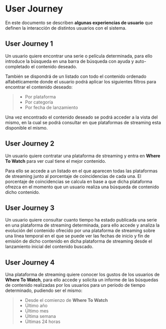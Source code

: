 # User Journey

En este documento se describen **algunas experiencias de usuario** que definen la interacción de distintos usuarios con el sistema.

## User Journey 1

Un usuario quiere encontrar una serie o película determinada, para ello introduce la búsqueda en una barra de búsqueda con ayuda y auto-completado el contenido deseado.

También se dispondrá de un listado con todo el contenido ordenado alfabéticamente donde el usuario podrá aplicar los siguientes filtros para encontrar el contenido deseado:
>- Por plataforma
>- Por categoría
>- Por fecha de lanzamiento

Una vez encontrado el contenido deseado se podrá acceder a la vista del mismo, en la cual se podrá consultar en que plataformas de streaming esta disponible el mismo.

## User Journey 2

Un usuario quiere contratar una plataforma de streaming y entra en **Where To Watch** para ver cual tiene el mejor contenido.

Para ello se accede a un listado en el que aparecen todas las plataformas de streaming junto al porcentaje de coincidencias de cada una. El porcentaje de coincidencias se calcula en base a que dicha plataforma ofrezca en el momento que un usuario realiza una búsqueda de contenido dicho contenido.

## User Journey 3

Un usuario quiere consultar cuanto tiempo ha estado publicada una serie en una plataforma de streaming determinada, para ello accede y analiza la evolución del contenido ofrecido por una plataforma de streaming sobre una línea temporal en el que se puede ver las fechas de inicio y fin de emisión de dicho contenido en dicha plataforma de streaming desde el lanzamiento inicial del contenido buscado.

## User Journey 4

Una plataforma de streaming quiere conocer los gustos de los usuarios de **Where To Watch**, para ello accede y solicita un informe de las búsquedas de contenido realizadas por los usuarios para un período de tiempo determinado, pudiendo ser el mismo:
>- Desde el comienzo de **Where To Watch**
>- Último año
>- Último mes
>- Última semana
>- Últimas 24 horas
